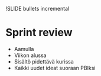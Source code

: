 !SLIDE bullets incremental
# Sprint review #

* Aamulla
* Viikon alussa
* Sisältö pidettävä kurissa
* Kaikki uudet ideat suoraan PBIksi


